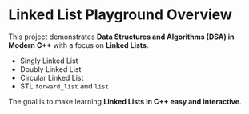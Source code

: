 # Linked List Playground Overview

This project demonstrates **Data Structures and Algorithms (DSA) in Modern C++** with a focus on **Linked Lists**.

- Singly Linked List
- Doubly Linked List
- Circular Linked List
- STL `forward_list` and `list`

The goal is to make learning **Linked Lists in C++ easy and interactive**.
